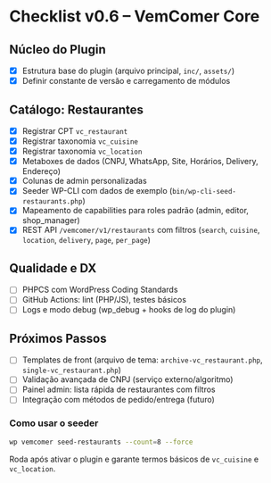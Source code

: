 # Checklist v0.6 – VemComer Core

## Núcleo do Plugin
- [x] Estrutura base do plugin (arquivo principal, `inc/`, `assets/`)
- [x] Definir constante de versão e carregamento de módulos

## Catálogo: Restaurantes
- [x] Registrar CPT `vc_restaurant`
- [x] Registrar taxonomia `vc_cuisine`
- [x] Registrar taxonomia `vc_location`
- [x] Metaboxes de dados (CNPJ, WhatsApp, Site, Horários, Delivery, Endereço)
- [x] Colunas de admin personalizadas
- [x] Seeder WP-CLI com dados de exemplo (`bin/wp-cli-seed-restaurants.php`)
- [x] Mapeamento de capabilities para roles padrão (admin, editor, shop_manager)
- [x] REST API `/vemcomer/v1/restaurants` com filtros (`search`, `cuisine`, `location`, `delivery`, `page`, `per_page`)

## Qualidade e DX
- [ ] PHPCS com WordPress Coding Standards
- [ ] GitHub Actions: lint (PHP/JS), testes básicos
- [ ] Logs e modo debug (wp_debug + hooks de log do plugin)

## Próximos Passos
- [ ] Templates de front (arquivo de tema: `archive-vc_restaurant.php`, `single-vc_restaurant.php`)
- [ ] Validação avançada de CNPJ (serviço externo/algoritmo)
- [ ] Painel admin: lista rápida de restaurantes com filtros
- [ ] Integração com métodos de pedido/entrega (futuro)

### Como usar o seeder
```bash
wp vemcomer seed-restaurants --count=8 --force
```

Roda após ativar o plugin e garante termos básicos de `vc_cuisine` e `vc_location`.
